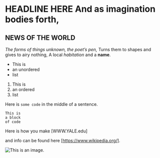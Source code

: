 # HEADLINE HERE And as **imagination** bodies forth,
## NEWS OF THE WORLD

*The forms of things *unknown*, the poet’s pen,*
Turns them to shapes and gives to airy nothing,
A local *habitation* and a **name**.

- This is
- an unordered
- list

1. This is
2. an ordered
3. list

Here is `some code` in the middle of a sentence.

```
This is
a block
of code
```

Here is how you make [WWW.YALE.edu]

and info can be found here [https://www.wikipedia.org/].

![This is an image.](https://github.com/yihui/xaringan/releases/download/v0.0.2/karl-moustache.jpg)


